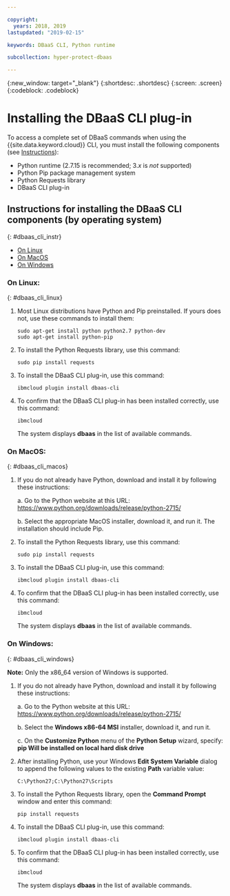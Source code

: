```yaml
---

copyright:
  years: 2018, 2019
lastupdated: "2019-02-15"

keywords: DBaaS CLI, Python runtime

subcollection: hyper-protect-dbaas

---
```


{:new_window: target="_blank"}
{:shortdesc: .shortdesc}
{:screen: .screen}
{:codeblock: .codeblock}


# Installing the DBaaS CLI plug-in

To access a complete set of DBaaS commands when using the {{site.data.keyword.cloud}} CLI,
you must install the following components
(see [Instructions](#dbaas_cli_instr)):

- Python runtime (2.7.15 is recommended; 3.*x* is *not* supported)
- Python Pip package management system
- Python Requests library
- DBaaS CLI plug-in

## Instructions for installing the DBaaS CLI components (by operating system)
{: #dbaas_cli_instr}

- [On Linux](#dbaas_cli_linux)
- [On MacOS](#dbaas_cli_macos)
- [On Windows](#dbaas_cli_windows)

### On Linux:
{: #dbaas_cli_linux}

1. Most Linux distributions have Python and Pip preinstalled. If yours does not, use these commands to install them:

   <pre><code class="hljs">sudo apt-get install python python2.7 python-dev
   sudo apt-get install python-pip</code></pre>

2. To install the Python Requests library, use this command:

   <pre><code class="hljs">sudo pip install requests</code></pre>

3. To install the DBaaS CLI plug-in, use this command:

   <pre><code class="hljs">ibmcloud plugin install dbaas-cli</code></pre>

4. To confirm that the DBaaS CLI plug-in has been installed correctly, use this command:

   <pre><code class="hljs">ibmcloud</pre></code>

   The system displays **dbaas** in the list of available commands.

### On MacOS:
{: #dbaas_cli_macos}

1. If you do not already have Python, download and install it by following these instructions:

    a. Go to the Python website at this URL: https://www.python.org/downloads/release/python-2715/

    b. Select the appropriate MacOS installer, download it, and run it. The installation should include Pip.

2. To install the Python Requests library, use this command:

   <pre><code class="hljs">sudo pip install requests</code></pre>

3. To install the DBaaS CLI plug-in, use this command:

   <pre><code class="hljs">ibmcloud plugin install dbaas-cli</code></pre>

4. To confirm that the DBaaS CLI plug-in has been installed correctly, use this command:

   <pre><code class="hljs">ibmcloud</pre></code>

   The system displays **dbaas** in the list of available commands.

### On Windows:
{: #dbaas_cli_windows}

**Note:** Only the x86_64 version of Windows is supported.

1. If you do not already have Python, download and install it by following these instructions:

    a. Go to the Python website at this URL: https://www.python.org/downloads/release/python-2715/

    b. Select the **Windows x86-64 MSI** installer, download it, and run it.

    c. On the **Customize Python** menu of the **Python Setup** wizard, specify: **pip Will be installed on local hard disk drive**

2. After installing Python, use your Windows **Edit System Variable** dialog to
   append the following values to the existing **Path** variable value:

   <pre><code>C:\Python27;C:\Python27\Scripts</code></pre>

3. To install the Python Requests library, open the **Command Prompt** window and enter this command:

   <pre><code class="hljs">pip install requests</code></pre>

4. To install the DBaaS CLI plug-in, use this command:

   <pre><code class="hljs">ibmcloud plugin install dbaas-cli</code></pre>

5. To confirm that the DBaaS CLI plug-in has been installed correctly, use this command:

   <pre><code class="hljs">ibmcloud</pre></code>

   The system displays **dbaas** in the list of available commands.
